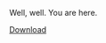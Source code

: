   <p>Well, well. You are here.</p>
  <a href=https://github.com/vlalog-org/cripto/blob/master/tasks/first/TWO58SIXTRI.rar?raw=true>Download</a>
